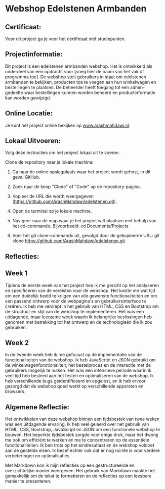 # Webshop Edelstenen Armbanden

## Certificaat:

Voor dit project ga je voor het certificaat mét studiepunten.

## Projectinformatie:

Dit project is een edelstenen armbanden webshop. Het is ontwikkeld als onderdeel van een opdracht voor [voeg hier de naam van het vak of programma toe]. De webshop stelt gebruikers in staat om edelstenen armbanden te bekijken, producten toe te voegen aan hun winkelwagen en bestellingen te plaatsen. De beheerder heeft toegang tot een admin-gedeelte waar bestellingen kunnen worden beheerd en productinformatie kan worden gewijzigd.

## Online Locatie:

Je kunt het project online bekijken op www.arashmahdawi.nl.

## Lokaal Uitvoeren:

Volg deze instructies om het project lokaal uit te voeren:

Clone de repository naar je lokale machine:

1. Ga naar de online opslagplaats waar het project wordt gehost, in dit geval GitHub.

2. Zoek naar de knop "Clone" of "Code" op de repository-pagina.

3. Kopieer de URL die wordt weergegeven (https://github.com/ArashMahdawi/edelstenen.git).

4. Open de terminal op je lokale machine.

5. Navigeer naar de map waar je het project wilt plaatsen met behulp van het cd-commando. Bijvoorbeeld:
   cd Documents/Projects

6. Voer het git clone-commando uit, gevolgd door de gekopieerde URL:
   git clone https://github.com/ArashMahdawi/edelstenen.git

## Reflecties:

## Week 1

Tijdens de eerste week van het project heb ik me gericht op het analyseren en specificeren van de vereisten voor de webshop. Het kostte me wat tijd om een duidelijk beeld te krijgen van alle gewenste functionaliteiten en om een passend ontwerp voor de webpagina's en gebruikersinterface te creëren. Ik heb me verdiept in het gebruik van HTML, CSS en Bootstrap om de structuur en stijl van de webshop te implementeren. Het was een uitdagende, maar leerzame week waarin ik belangrijke beslissingen heb genomen met betrekking tot het ontwerp en de technologieën die ik zou gebruiken.

## Week 2

In de tweede week heb ik me gefocust op de implementatie van de functionaliteiten van de webshop. Ik heb JavaScript en JSON gebruikt om de winkelwagenfunctionaliteit, het bestelproces en de interactie met de gebruikers mogelijk te maken. Het was een intensieve periode waarin ik veel tijd heb besteed aan het testen en optimaliseren van de webshop. Ik heb verschillende bugs geïdentificeerd en opgelost, en ik heb ervoor gezorgd dat de webshop goed werkt op verschillende apparaten en browsers.

## Algemene Reflectie:

Het ontwikkelen van deze webshop binnen een tijdsbestek van twee weken was een uitdagende ervaring. Ik heb veel geleerd over het gebruik van HTML, CSS, Bootstrap, JavaScript en JSON om een functionele webshop te bouwen. Het beperkte tijdsbestek zorgde voor enige druk, maar het dwong me ook om efficiënt te werken en me te concentreren op de essentiële functionaliteiten. Ik ben trots op het eindresultaat en de webshop voldoet aan de gestelde eisen. Ik besef echter ook dat er nog ruimte is voor verdere verbeteringen en optimalisaties.

Met Markdown kon ik mijn reflecties op een gestructureerde en overzichtelijke manier weergeven. Het gebruik van Markdown maakte het gemakkelijk om de tekst te formatteren en de reflecties op een leesbare manier te presenteren.
